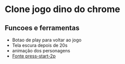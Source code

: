 # Clone jogo dino do chrome

## Funcoes e ferramentas
  - Botao de play para voltar ao jogo
  - Tela escura depois de 20s
  - animação dos personagens 
  - [Fonte press-start-2p](https://fontlibrary.org/pt/font/press-start-2p)
